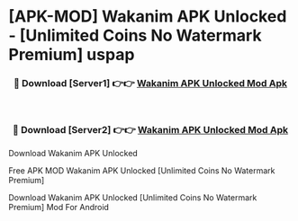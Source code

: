 # [APK-MOD] Wakanim APK Unlocked - [Unlimited Coins No Watermark Premium] uspap



<div align="center">
<h3>🔴 Download [Server1] 👉👉 <a href="https://momento.my/?title=Wakanim_APK_Unlocked">Wakanim APK Unlocked Mod Apk</a></h3><br>

<h3>🔴 Download [Server2] 👉👉 <a href="https://momento.my/?title=Wakanim_APK_Unlocked">Wakanim APK Unlocked Mod Apk</a></h3>
</div>



Download Wakanim APK Unlocked 

Free APK MOD Wakanim APK Unlocked [Unlimited Coins No Watermark Premium]

Download Wakanim APK Unlocked [Unlimited Coins No Watermark Premium] Mod For Android
